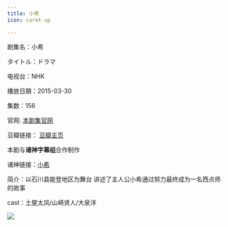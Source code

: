 ```yaml
---
title: 小希
icon: caret-up

---
```


剧集名：小希

タイトル：ドラマ

电视台：NHK

播放日期：2015-03-30

集数：156

官网: [本剧集官网](https://www2.nhk.or.jp/archives/movies/?id=D0009050286_00000)

豆瓣链接： [豆瓣主页](https://movie.douban.com/subject/25872937/)

本剧与**诸神字幕组**合作制作

诸神链接：[小希](https://subs.kamigami.org/6370.html)


简介：以石川县能登地区为舞台 讲述了主人公小希通过努力最终成为一名西点师的故事​​​

cast：土屋太凤/山崎贤人/大泉洋

![](https://listpic.tsgsanjiao.com/2015/2015koe.jpg)